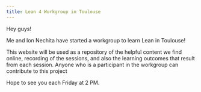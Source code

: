 ```yaml
---
title: Lean 4 Workgroup in Toulouse
---
```


Hey guys!

Me and Ion Nechita have started a workgroup to learn Lean in Toulouse! 

This website will be used as a repository of the helpful content we find online, recording of the sessions, and also the learning outcomes that result from each session. Anyone who is a participant in the workgroup can contribute to this project

Hope to see you each Friday at 2 PM.
